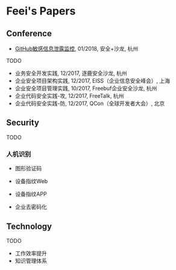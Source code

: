# Feei's Papers

## Conference
- [GitHub敏感信息泄露监控](GitHub敏感信息泄露监控.md), 01/2018, 安全+沙龙, 杭州

TODO
- 业务安全开发实践, 12/2017, 逐鹿安全沙龙, 杭州
- 企业安全项目架构实践, 12/2017, EISS（企业信息安全峰会）, 上海
- 企业安全项目管理实践, 10/2017, Freebuf企业安全沙龙, 杭州
- 企业代码安全实践-攻, 12/2017, FreeTalk, 杭州
- 企业代码安全实践-防, 12/2017, QCon（全球开发者大会）, 北京

## Security
TODO
### 人机识别
- 图形验证码
- 设备指纹Web
- 设备指纹APP

- 企业去密码化

## Technology
TODO
- 工作效率提升
- 知识管理体系
